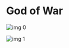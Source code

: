 # God of War

![img 0](https://i.imgur.com/p7k4c6F.jpg)

![img 1](https://i.imgur.com/2gDUzcm.jpg)

